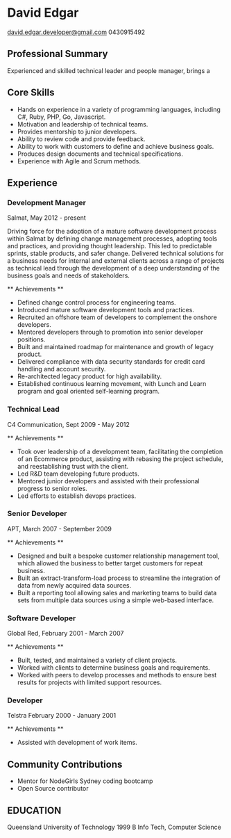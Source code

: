 # David Edgar
david.edgar.developer@gmail.com
0430915492

## Professional Summary
Experienced and skilled technical leader and people manager, brings a

## Core Skills
* Hands on experience in a variety of programming languages, including C#, Ruby, PHP, Go, Javascript.
* Motivation and leadership of technical teams.
* Provides mentorship to junior developers.
* Ability to review  code and provide feedback.
* Ability to work with customers to define and achieve business goals.
* Produces design documents and technical specifications.
* Experience with Agile and Scrum methods.

## Experience
### Development Manager
Salmat,
May 2012 - present

Driving force for the adoption of a mature software development process within Salmat by defining change management processes, adopting tools and practices, and providing thought leadership. This led to predictable sprints, stable products, and safer change. Delivered technical solutions for a business needs for internal and external clients across a range of projects as technical lead through the development of a deep understanding of the business goals and needs of stakeholders.

** Achievements **
* Defined change control process for engineering teams.
* Introduced mature software development tools and practices.
* Recruited an offshore team of developers to complement the onshore developers.
* Mentored developers through to promotion into senior developer positions.
* Built and maintained roadmap for maintenance and growth of legacy product.
* Delivered compliance with data security standards for credit card handling and account security.
* Re-architected legacy product for high availability.
* Established continuous learning movement, with Lunch and Learn program and goal oriented self-learning program.

### Technical Lead
C4 Communication,
Sept 2009 - May 2012

** Achievements **
* Took over leadership of a development team, facilitating the completion of an Ecommerce product, assisting with rebasing the project schedule, and reestablishing trust with the client.
* Led R&D team developing future products.
* Mentored junior developers and assisted with their professional progress to senior roles.
* Led efforts to establish devops practices.

### Senior Developer
APT,
March 2007 - September 2009

** Achievements **
* Designed and built a bespoke customer relationship management tool, which allowed the business to better target customers for repeat business.
* Built an extract-transform-load process to streamline the integration of data from newly acquired data sources.
* Built a reporting tool allowing sales and marketing teams to build data sets from multiple data sources using a simple web-based interface.

### Software Developer
Global Red,
February 2001 - March 2007

** Achievements **
* Built, tested, and maintained a variety of client projects.
* Worked with clients to determine business goals and requirements.
* Worked with peers to develop processes and methods to ensure best results for projects with limited support resources.

### Developer
Telstra
February 2000 - January 2001

** Achievements **
* Assisted with development of work items.

## Community Contributions
* Mentor for NodeGirls Sydney coding bootcamp
* Open Source contributor

## EDUCATION
Queensland University of Technology 1999
B Info Tech, Computer Science
